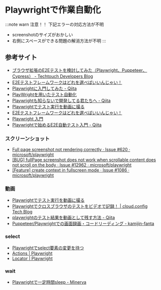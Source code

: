 # Playwrightで作業自動化

:::note warn
注意！！
下記エラーの対応方法が不明
- screenshotのサイズがおかしい
- 右側にスペースができる問題の解消方法が不明
:::

## 参考サイト
- [ブラウザ拡張のE2Eテストを検討してみた（Playwright、Puppeteer、Cypress） - Techtouch Developers Blog](https://tech.techtouch.jp/entry/e2e-testing-tool)
- [E2Eテストフレームワークはどれを選べばいいんじゃい！](https://zenn.dev/taiga533/articles/f6e1ef07a8676e)
- [Playwrightに入門してみた - Qiita](https://qiita.com/ushirokawa/items/9842b229407f4338a524)
- [PlayWrightを用いたテスト自動化](https://www.cresco.co.jp/blog/entry/20355/)
- [Playwrightも知らないで開発してる君たちへ - Qiita](https://qiita.com/cc822jp/items/6f786a9ed104af1a382f)
- [Playwrightでテスト実行を動画に撮る](https://zenn.dev/reflex4qa/articles/b9ce85908a9374)
- [E2Eテストフレームワークはどれを選べばいいんじゃい！](https://zenn.dev/taiga533/articles/f6e1ef07a8676e)
- [Playwright 入門](https://zenn.dev/optimisuke/articles/f38ea76006d3a6)
- [Playwrightで始めるE2E自動テスト入門 - Qiita](https://qiita.com/YusukeTagawa/items/22d10a37f0fd86243ae9)

### スクリーンショット
- [Full page screenshot not rendering correctly · Issue #620 · microsoft/playwright](https://github.com/microsoft/playwright/issues/620)
- [[BUG] fullPage screenshot does not work when scrollable content does not scroll on the body · Issue #12962 · microsoft/playwright](https://github.com/microsoft/playwright/issues/12962)
- [[Feature] create context in fullscreen mode · Issue #1086 · microsoft/playwright](https://github.com/microsoft/playwright/issues/1086)

### 動画
- [Playwrightでテスト実行を動画に撮る](https://zenn.dev/reflex4qa/articles/b9ce85908a9374)
- [Playwrightでクロスブラウザのテストをビデオで記録！ | cloud.config Tech Blog](https://tech-blog.cloud-config.jp/2020-12-13-playwright-crossbrowser-test-and-record-video/)
- [playwrightのテスト結果を動画として残す方法 - Qiita](https://qiita.com/pegass85/items/e6fbe26bff46a553d88b)
- [Puppeteer/Playwrightでの画面録画・コードリーディング - kamijin-fanta](https://blog.kamijin-fanta.info/2020/12/record-browser-screen-in-puppeteer-playwright/)

### select
- [Playwrightでselect要素の変更を待つ](https://zenn.dev/emmatester/articles/d71878986a3685)
- [Actions | Playwright](https://playwright.dev/docs/input#select-options)
- [Locator | Playwright](https://playwright.dev/docs/api/class-locator#locator-select-option)

### wait
- [Playwrightで一定時間sleep - Minerva](https://minerva.mamansoft.net/Notes/Playwright%E3%81%A7%E4%B8%80%E5%AE%9A%E6%99%82%E9%96%93sleep)